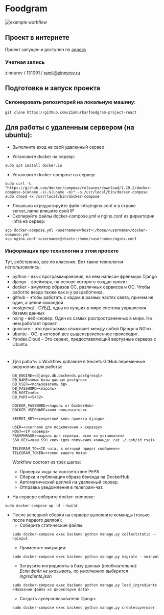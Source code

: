 # Foodgram
![example workflow](https://github.com/Zinnurka/foodgram-project-react/actions/workflows/foodgram_workflow.yml/badge.svg) 

## Проект в интернете
Проект запущен и доступен по [адресу](http://84.201.132.246//recipes)
### Учетная запись
zinnurov / 131091 / ramil@zinnyrov.ru

## Подготовка и запуск проекта
### Склонировать репозиторий на локальную машину:
```
git clone https://github.com/Zinnurka/foodgram-project-react
```
## Для работы с удаленным сервером (на ubuntu):
* Выполните вход на свой удаленный сервер

* Установите docker на сервер:
```
sudo apt install docker.io 
```
* Установите docker-compose на сервер:
```
sudo curl -L "https://github.com/docker/compose/releases/download/1.29.2/docker-compose-$(uname -s)-$(uname -m)" -o /usr/local/bin/docker-compose
sudo chmod +x /usr/local/bin/docker-compose
```
* Локально отредактируйте файл infra/nginx.conf и в строке server_name впишите свой IP
* Скопируйте файлы docker-compose.yml и nginx.conf из директории infra на сервер:
```
scp docker-compose.yml <username>@<host>:/home/<username>/docker-compose.yml
scp nginx.conf <username>@<host>:/home/<username>/nginx.conf
```
### Информация про технологии в этом проекте
Тут, собственно, все по классике. Вот такие технологии использовались:
- python - язык программирования, на нем написан фрейморк Django
- django - фрейморк, на основе которого создан проект
- docker - эмулятор образов ОС, различных сервисов и ОС. Чтобы работло везде также как и у разработчика.
- github - чтобы работать с кодом в разных частях света, причем не один, а целой командой.
- postgresql - СУБД, одна из лучших в мире система управления базами данных
- nxing - веб-сервер. Один из самых распространенных в мире. На нем работает проект.
- gunicorn - это программа связывает между собой Django и NGinx.
- ubuntu - ОС, в которой все вышепереисленное происходит.
- Yandex.Cloud - Это сервис, предоставляющий виртуаные сервера с Ubuntu.
#

* Для работы с Workflow добавьте в Secrets GitHub переменные окружения для работы:
    ```
    DB_ENGINE=<django.db.backends.postgresql>
    DB_NAME=<имя базы данных postgres>
    DB_USER=<пользователь бд>
    DB_PASSWORD=<пароль>
    DB_HOST=<db>
    DB_PORT=<5432>
    
    DOCKER_PASSWORD=<пароль от DockerHub>
    DOCKER_USERNAME=<имя пользователя>
    
    SECRET_KEY=<секретный ключ проекта django>

    USER=<username для подключения к серверу>
    HOST=<IP сервера>
    PASSPHRASE=<пароль для сервера, если он установлен>
    SSH_KEY=<ваш SSH ключ (для получения команда: cat ~/.ssh/id_rsa)>

    TELEGRAM_TO=<ID чата, в который придет сообщение>
    TELEGRAM_TOKEN=<токен вашего бота>
    ```
    Workflow состоит из трёх шагов:
     - Проверка кода на соответствие PEP8
     - Сборка и публикация образа бекенда на DockerHub.
     - Автоматический деплой на удаленный сервер.
     - Отправка уведомления в телеграм-чат.  
  
* На сервере соберите docker-compose:
```
sudo docker-compose up -d --build
```
* После успешной сборки на сервере выполните команды (только после первого деплоя):
    - Соберите статические файлы:
    ```
    sudo docker-compose exec backend python manage.py collectstatic --noinput
    ```
    - Примените миграции:
    ```
    sudo docker-compose exec backend python manage.py migrate --noinput
    ```
    - Загрузите ингридиенты  в базу данных (необязательно):  
    *Если файл не указывать, по умолчанию выберется ingredients.json*
    ```
    sudo docker-compose exec backend python manage.py load_ingredients <Название файла из директории data>
    ```
    - Создать суперпользователя Django:
    ```
    sudo docker-compose exec backend python manage.py createsuperuser
    ```

